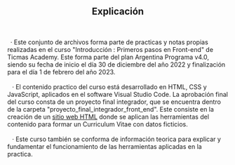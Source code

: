 <h2 align=center>Explicación</h2></br>

<p> &ensp;· Este conjunto de archivos forma parte de practicas y notas propias realizadas en el curso "Introducción : Primeros pasos en Front-end" de Ticmas Academy. Este forma parte del plan Argentina Programa v4.0, siendo su fecha de inicio el día 30 de diciembre del año 2022 y finalización para el día 1 de febrero del año 2023.
<br>
<br>
&ensp; · El contenido practico del curso está desarrollado en HTML, CSS y JavaScript, aplicados en el software Visual Studio Code. La aprobación final del curso consta de un proyecto final integrador, que se encuentra dentro de la carpeta "proyecto_final_integrador_front_end". Este consiste en la creación de un <a href = 'https://emanuelbe1.github.io/6_proyecto_final_integrador_front_end/curriculum_vitae.html'>sitio web HTML</a> donde se aplican las herramientas del contenido para formar un Curriculum Vitae con datos ficticios.
<br>
<br>
&ensp; · Este curso también se conforma de información teorica para explicar y fundamentar el funcionamiento de las herramientas aplicadas en la practica.</p>
